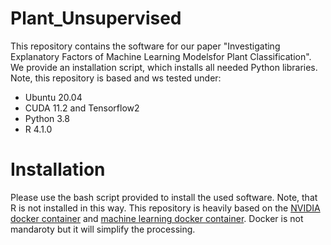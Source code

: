# Plant_Unsupervised

This repository contains the software for our paper "Investigating Explanatory Factors of Machine Learning Modelsfor Plant Classification". 
We provide an installation script, which installs all needed Python libraries. Note, this repository is based and ws tested under:

- Ubuntu 20.04
- CUDA 11.2 and Tensorflow2
- Python 3.8
- R 4.1.0

# Installation

Please use the bash script provided to install the used software. 
Note, that R is not installed in this way.
This repository is heavily based on the [NVIDIA docker container](https://github.com/NVIDIA/nvidia-docker) and [machine learning docker container](https://github.com/nielsborie/ml-docker).
Docker is not mandaroty but it will simplify the processing.
